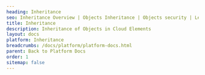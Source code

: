 ```yaml
---
heading: Inheritance
seo: Inheritance Overview | Objects Inheritance | Objects security | Levels
title: Inheritance
description: Inheritance of Objects in Cloud Elements
layout: docs
platform: Inheritance
breadcrumbs: /docs/platform/platform-docs.html
parent: Back to Platform Docs
order: 1
sitemap: false
---
```

